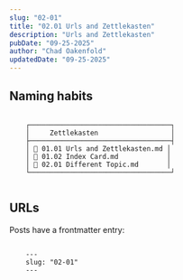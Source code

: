 ```yaml
---
slug: "02-01"
title: "02.01 Urls and Zettlekasten"
description: "Urls and Zettlekasten"
pubDate: "09-25-2025"
author: "Chad Oakenfold"
updatedDate: "09-25-2025"
---
```


## Naming habits

```

    ┌───────────────────────────────────┐
    │     Zettlekasten                  │
    ├───────────────────────────────────┤
    │ 📄 01.01 Urls and Zettlekasten.md │
    │ 📄 01.02 Index Card.md            │
    │ 📄 02.01 Different Topic.md       │
    └───────────────────────────────────┘


```

## URLs

Posts have a frontmatter entry:

```

    ---
    slug: "02-01"
    ---


```
